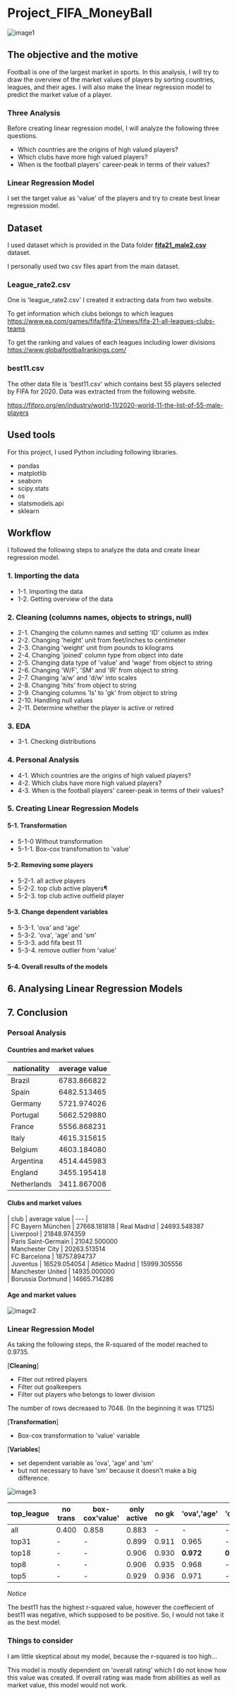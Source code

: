 # Project_FIFA_MoneyBall

![image1](Images/fifa.jpeg)

## The objective and the motive

Football is one of the largest market in sports.
In this analysis, I will try to draw the overview of the market values of players by sorting countries, leagues, and their ages. 
I will also make the linear regression model to predict the market value of a player.

### Three Analysis

Before creating linear regression model, I will analyze the following three questions. 

- Which countries are the origins of high valued players?
- Which clubs have more high valued players?
- When is the football players' career-peak in terms of their values?

### Linear Regression Model
I set the target value as 'value' of the players and try to create best linear regression model.

## Dataset

I used dataset which is provided in the Data folder [**fifa21_male2.csv**](https://github.com/Ironhack-Data-0621-Remote/Project_FIFA_MoneyBall/tree/main/Data) dataset.

I personally used two csv files apart from the main dataset.

### League_rate2.csv
One is 'league_rate2.csv'
I created it extracting data from two website.

To get information which clubs belongs to which leagues 
https://www.ea.com/games/fifa/fifa-21/news/fifa-21-all-leagues-clubs-teams

To get the ranking and values of each leagues including lower divisions
https://www.globalfootballrankings.com/

### best11.csv
The other data file is 'best11.csv' which contains best 55 players selected by FIFA for 2020.
Data was extracted from the following website.

https://fifpro.org/en/industry/world-11/2020-world-11-the-list-of-55-male-players

## Used tools 
For this project, I used Python including following libraries.

- pandas
- matplotlib
- seaborn
- scipy.stats 
- os
- statsmodels.api
- sklearn

## Workflow
I followed the following steps to analyze the data and create linear regression model.

### 1. Importing the data
- 1-1. Importing the data
- 1-2. Getting overview of the data

### 2. Cleaning (columns names, objects to strings, null)
- 2-1. Changing the column names and setting 'ID' column as index
- 2-2. Changing 'height' unit from feet/inches to centimeter
- 2-3. Changing 'weight' unit from pounds to kilograms
- 2-4. Changing 'joined' column type from object into date
- 2-5. Changing data type of 'value' and 'wage' from object to string
- 2-6. Changing 'W/F', 'SM' and 'IR' from object to string
- 2-7. Changing 'a/w' and 'd/w' into scales
- 2-8. Changing 'hits' from object to string
- 2-9. Changing columns 'ls' to 'gk' from object to string
- 2-10. Handling null values
- 2-11. Determine whether the player is active or retired

### 3. EDA
- 3-1. Checking distributions

### 4. Personal Analysis
- 4-1. Which countries are the origins of high valued players?
- 4-2. Which clubs have more high valued players?
- 4-3. When is the football players' career-peak in terms of their values?

### 5. Creating Linear Regression Models
#### 5-1. Transformation
- 5-1-0 Without transformation
- 5-1-1. Box-cox transfomation to 'value'

#### 5-2. Removing some players
- 5-2-1. all active players
- 5-2-2. top club active players¶
- 5-2-3. top club active outfield player

#### 5-3. Change dependent variables
- 5-3-1. 'ova' and 'age'
- 5-3-2. 'ova', 'age' and 'sm'
- 5-3-3. add fifa best 11
- 5-3-4. remove outlier from 'value'

#### 5-4. Overall results of the models

## 6. Analysing Linear Regression Models

## 7. Conclusion

### Persoal Analysis
#### Countries and market values

| nationality	| average value
| --- | ---	
| Brazil	| 6783.866822	
| Spain	| 6482.513465	
| Germany | 	5721.974026	
| Portugal	| 5662.529880
| France | 	5556.868231	
| Italy | 	4615.315615	
| Belgium	| 4603.184080	
| Argentina	| 4514.445983	
| England	| 3455.195418	
| Netherlands	| 3411.867008	

#### Clubs and market values
| club | average value
|	--- |		
| FC Bayern München	| 27668.181818
| Real Madrid	| 24693.548387	
| Liverpool	| 21848.974359	
| Paris Saint-Germain	| 21042.500000	
| Manchester City	| 20263.513514	
| FC Barcelona	| 18757.894737	
| Juventus	| 16529.054054
| Atlético Madrid	| 15999.305556	
| Manchester United	| 14935.000000	
| Borussia Dortmund	| 14665.714286


#### Age and market values
![image2](Images/age_values.jpg)

### Linear Regression Model
As taking the following steps, the R-squared of the model reached to 0.9735.

[**Cleaning**]
- Filter out retired players
- Filter out goalkeepers
- Filter out players who belongs to lower division

The number of rows decreased to 7048. (In the beginning it was 17125)

[**Transformation**]
- Box-cox transformation to 'value' variable

[**Variables**]
- set dependent variable as 'ova', 'age' and 'sm'
- but not necessary to have 'sm' because it doesn't make a big difference.

![image3](Images/regplot_1.jpg)

| top_league | no trans | box-cox'value' | only active | no gk | 'ova','age' | 'ova','age','sm' | best11 | remove outliers
| ---        | ---      | ---            |   ---       |  ---  |  ---        | ---              | ---    | --- 
|  all       |  0.400   |  0.858         |  0.883      |  -    |  -          |  -               |  -     |  -  
|  top31     |  -       |  -             |  0.899      | 0.911 | 0.965       |  -               |  -     |  -  
|  top18     |  -       |  -             |  0.906      | 0.930 | **0.972**   |  **0.973**       | 0.975  | 0.972
|  top8      |  -       |  -             |  0.906      | 0.935 | 0.968       |  -               |  -     |  - 
|  top5      |  -       |  -             |  0.929      | 0.936 | 0.971       |  -               |  -     |  - 

*Notice*

The best11 has the highest r-squared value, however the coeffecient of best11 was negative, which supposed to be positive. So, I would not take it as the best model.

### Things to consider 

I am little skeptical about my model, because the r-squared is too high...

This model is mostly dependent on 'overall rating' which I do not know how this value was created. If overall rating was made from abilities as well as market value, this model would not work.


